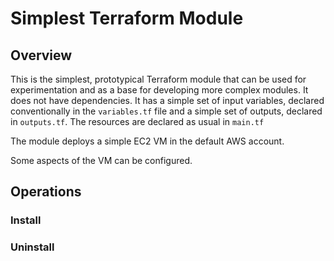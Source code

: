 # Simplest Terraform Module

## Overview

This is the simplest, prototypical Terraform module that can be used for experimentation and
as a base for developing more complex modules. It does not have dependencies. It has a simple
set of input variables, declared conventionally in the `variables.tf` file and a simple set of 
outputs, declared in `outputs.tf`. The resources are declared as usual in `main.tf`

The module deploys a simple EC2 VM in the default AWS account.

Some aspects of the VM can be configured.

## Operations

### Install

### Uninstall 